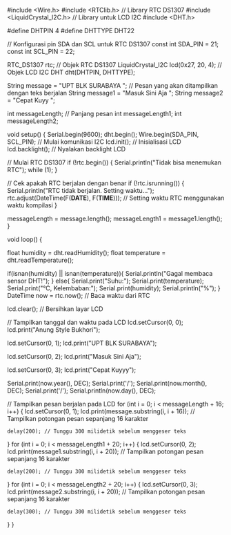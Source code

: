#include <Wire.h>
#include <RTClib.h> // Library RTC DS1307
#include <LiquidCrystal_I2C.h> // Library untuk LCD I2C
#include <DHT.h>

#define DHTPIN 4
#define DHTTYPE DHT22

// Konfigurasi pin SDA dan SCL untuk RTC DS1307
const int SDA_PIN = 21;
const int SCL_PIN = 22;

RTC_DS1307 rtc; // Objek RTC DS1307
LiquidCrystal_I2C lcd(0x27, 20, 4); // Objek LCD I2C
DHT dht(DHTPIN, DHTTYPE);

String message = "UPT BLK SURABAYA "; // Pesan yang akan ditampilkan dengan teks berjalan
String message1 = "Masuk Sini Aja ";
String message2 = "Cepat Kuyy ";

int messageLength; // Panjang pesan
int messageLength1;
int messageLength2;

void setup() {
  Serial.begin(9600);
  dht.begin();
  Wire.begin(SDA_PIN, SCL_PIN); // Mulai komunikasi I2C
  lcd.init(); // Inisialisasi LCD
  lcd.backlight(); // Nyalakan backlight LCD

  // Mulai RTC DS1307
  if (!rtc.begin()) {
    Serial.println("Tidak bisa menemukan RTC");
    while (1);
  }

  // Cek apakah RTC berjalan dengan benar
  if (!rtc.isrunning()) {
    Serial.println("RTC tidak berjalan. Setting waktu...");
    rtc.adjust(DateTime(F(__DATE__), F(__TIME__))); // Setting waktu RTC menggunakan waktu kompilasi
  }

  messageLength = message.length();
  messageLength1 = message1.length();
}

void loop() {

  float humidity = dht.readHumidity();
  float temperature = dht.readTemperature();

  if(isnan(humidity) || isnan(temperature)){
    Serial.println("Gagal membaca sensor DHT!");
  } else{
    Serial.print("Suhu:");
    Serial.print(temperature);
    Serial.print("°C, Kelembaban:");
    Serial.print(humidity);
    Serial.println("%");
  }
  DateTime now = rtc.now(); // Baca waktu dari RTC

  lcd.clear(); // Bersihkan layar LCD
  
  // Tampilkan tanggal dan waktu pada LCD
  lcd.setCursor(0, 0);
  lcd.print("Anung Style Bukhori");
  
  lcd.setCursor(0, 1);
  lcd.print("UPT BLK SURABAYA");

  lcd.setCursor(0, 2);
  lcd.print("Masuk Sini Aja");

  lcd.setCursor(0, 3);
  lcd.print("Cepat Kuyyy");

  Serial.print(now.year(), DEC);
  Serial.print('/');
  Serial.print(now.month(), DEC);
  Serial.print('/');
  Serial.println(now.day(), DEC);

  // Tampilkan pesan berjalan pada LCD
  for (int i = 0; i < messageLength + 16; i++) {
    lcd.setCursor(0, 1);
    lcd.print(message.substring(i, i + 16)); // Tampilkan potongan pesan sepanjang 16 karakter

    delay(200); // Tunggu 300 milidetik sebelum menggeser teks
    
  }
  for (int i = 0; i < messageLength1 + 20; i++) {
    lcd.setCursor(0, 2);
    lcd.print(message1.substring(i, i + 20)); // Tampilkan potongan pesan sepanjang 16 karakter

    delay(200); // Tunggu 300 milidetik sebelum menggeser teks
  }
  for (int i = 0; i < messageLength2 + 20; i++) {
    lcd.setCursor(0, 3);
    lcd.print(message2.substring(i, i + 20)); // Tampilkan potongan pesan sepanjang 16 karakter

    delay(300); // Tunggu 300 milidetik sebelum menggeser teks
  }
}
